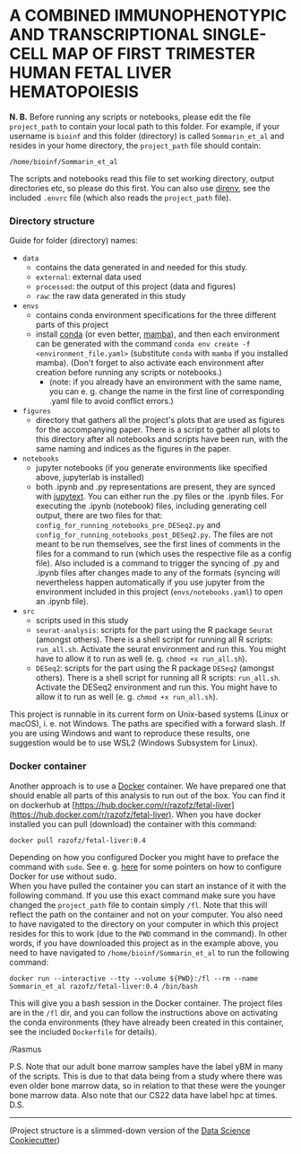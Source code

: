 # A COMBINED IMMUNOPHENOTYPIC AND TRANSCRIPTIONAL SINGLE-CELL MAP OF FIRST TRIMESTER HUMAN FETAL LIVER HEMATOPOIESIS

**N. B.** Before running any scripts or notebooks, please edit the file
`project_path` to contain your local path to this folder. For example, if your
username is `bioinf` and this folder (directory) is called `Sommarin_et_al` and
resides in your home directory, the `project_path` file should contain:

    /home/bioinf/Sommarin_et_al

The scripts and notebooks read this file to set working directory, output
directories etc, so please do this first. You can also use
[direnv](https://direnv.net/), see the included `.envrc` file (which also reads
the `project_path` file).

### Directory structure

Guide for folder (directory) names:

- `data`
    - contains the data generated in and needed for this study.
    - `external`: external data used
    - `processed`: the output of this project (data and figures)
    - `raw`: the raw data generated in this study
- `envs`
    - contains conda environment specifications for the three different parts
      of this project
    - install [conda](https://docs.conda.io/en/latest/) (or even better,
      [mamba](https://github.com/mamba-org/mamba)), and then each environment
      can be generated with the command `conda env create -f
      <environment_file.yaml>` (substitute `conda` with `mamba` if you
      installed mamba).  (Don't forget to also activate each environment after
      creation before running any scripts or notebooks.)
        - (note: if you already have an environment with the same name, you can
          e. g. change the name in the first line of corresponding .yaml file
          to avoid conflict errors.)
- `figures`
    - directory that gathers all the project's plots that are used as figures
      for the accompanying paper. There is a script to gather all plots to this
      directory after all notebooks and scripts have been run, with the same
      naming and indices as the figures in the paper.
- `notebooks`
    - jupyter notebooks (if you generate environments like specified above,
      jupyterlab is installed)
    - both .ipynb and .py representations are present, they are synced with
      [jupytext](https://jupytext.readthedocs.io/en/latest/). You can either run
      the .py files or the .ipynb files. For executing the .ipynb (notebook)
      files, including generating cell output, there are two files for that:
      `config_for_running_notebooks_pre_DESeq2.py` and
      `config_for_running_notebooks_post_DESeq2.py`. The files are not meant to
      be run themselves, see the first lines of comments in the files for a
      command to run (which uses the respective file as a config file). Also
      included is a command to trigger the syncing of .py and .ipynb files after
      changes made to any of the formats (syncing will nevertheless happen
      automatically if you use jupyter from the environment included in this
      project (`envs/notebooks.yaml`) to open an .ipynb file).
- `src`
    - scripts used in this study
    - `seurat-analysis`: scripts for the part using the R package `Seurat`
      (amongst others). There is a shell script for running all R scripts:
      `run_all.sh`. Activate the seurat environment and run this. You might have
      to allow it to run as well (e. g. `chmod +x run_all.sh`).
    - `DESeq2`: scripts for the part using the R package `DESeq2` (amongst
      others). There is a shell script for running all R scripts: `run_all.sh`.
      Activate the DESeq2 environment and run this. You might have to allow it to
      run as well (e. g. `chmod +x run_all.sh`).

This project is runnable in its current form on Unix-based systems (Linux or
macOS), i. e. not Windows. The paths are specified with a forward slash. If you
are using Windows and want to reproduce these results, one suggestion would be
to use WSL2 (Windows Subsystem for Linux).

### Docker container

Another approach is to use a [Docker](https://docs.docker.com/) container. We
have prepared one that should enable all parts of this analysis to run out of
the box. You can find it on dockerhub at
[https://hub.docker.com/r/razofz/fetal-liver](https://hub.docker.com/r/razofz/fetal-liver).
When you have docker installed you can pull (download) the container with this command:

    docker pull razofz/fetal-liver:0.4

Depending on how you configured Docker you might have to preface the command
with `sudo`. See e. g.
[here](https://askubuntu.com/questions/477551/how-can-i-use-docker-without-sudo)
for some pointers on how to configure Docker for use without sudo.  
When you have pulled the container you can start an instance of it with the
following command. If you use this exact command make sure you have changed the
`project_path` file to contain simply `/fl`. Note that this will reflect the
path on the container and not on your computer. You also need to have navigated
to the directory on your computer in which this project resides for this to
work (due to the `PWD` command in the command). In other words, if you have
downloaded this project as in the example above, you need to have navigated
to `/home/bioinf/Sommarin_et_al` to run the following command:

    docker run --interactive --tty --volume ${PWD}:/fl --rm --name Sommarin_et_al razofz/fetal-liver:0.4 /bin/bash

This will give you a bash session in the Docker container. The project files
are in the `/fl` dir, and you can follow the instructions above on activating
the conda environments (they have already been created in this container, see
the included `Dockerfile` for details).

/Rasmus

P.S.
Note that our adult bone marrow samples have the label yBM in many of the
scripts. This is due to that data being from a study where there was even older
bone marrow data, so in relation to that these were the younger bone marrow
data.
Also note that our CS22 data have label hpc at times.
D.S.

---

(Project structure is a slimmed-down version of the [Data Science
Cookiecutter](https://drivendata.github.io/cookiecutter-data-science/)) 

